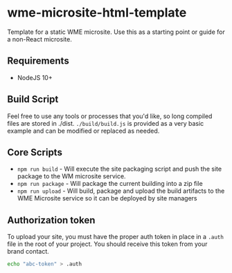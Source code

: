 # wme-microsite-html-template

Template for a static WME microsite. Use this as a starting point or guide for a non-React microsite.

## Requirements

- NodeJS 10+

## Build Script

Feel free to use any tools or processes that you'd like, so long compiled files are stored in ./dist.  `./build/build.js` is provided as a very basic example and can be modified or replaced as needed.

## Core Scripts

- `npm run build` - Will execute the site packaging script and push the site package to the WM microsite service.
- `npm run package` - Will package the current building into a zip file
- `npm run upload` - Will build, package and upload the build artifacts to the WME Microsite service so it can be deployed by site managers

## Authorization token

To upload your site, you must have the proper auth token in place in a `.auth` file in the root of your project. You should receive this token from your brand contact.

```bash
echo "abc-token" > .auth
```
